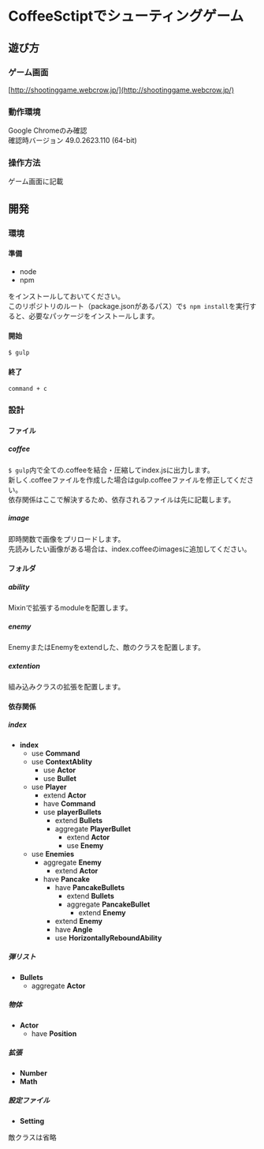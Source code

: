 # CoffeeSctiptでシューティングゲーム

## 遊び方
### ゲーム画面
[http://shootinggame.webcrow.jp/](http://shootinggame.webcrow.jp/)

### 動作環境
Google Chromeのみ確認  
確認時バージョン 49.0.2623.110 (64-bit)

### 操作方法
ゲーム画面に記載

## 開発
### 環境
#### 準備
- node
- npm

をインストールしておいてください。  
このリポジトリのルート（package.jsonがあるパス）で`$ npm install`を実行すると、必要なパッケージをインストールします。

#### 開始
~~~bash
$ gulp
~~~

#### 終了
~~~
command + c
~~~

### 設計
#### ファイル
##### coffee
`$ gulp`内で全ての.coffeeを結合・圧縮してindex.jsに出力します。  
新しく.coffeeファイルを作成した場合はgulp.coffeeファイルを修正してください。  
依存関係はここで解決するため、依存されるファイルは先に記載します。  

##### image
即時関数で画像をプリロードします。  
先読みしたい画像がある場合は、index.coffeeのimagesに追加してください。

#### フォルダ
##### ability
Mixinで拡張するmoduleを配置します。

##### enemy
EnemyまたはEnemyをextendした、敵のクラスを配置します。

##### extention
組み込みクラスの拡張を配置します。

#### 依存関係
##### index
- **index**
  - use **Command**
  - use **ContextAblity**
    - use **Actor**
    - use **Bullet**
  - use **Player**
    - extend **Actor**
    - have **Command**
    - use **playerBullets**
      - extend **Bullets**
      - aggregate **PlayerBullet**
        - extend **Actor**
        - use **Enemy**
  - use **Enemies**
    - aggregate **Enemy**
      - extend **Actor**
    - have **Pancake**
      - have **PancakeBullets**
        - extend **Bullets**
        - aggregate **PancakeBullet**
          - extend **Enemy**
      - extend **Enemy**
      - have **Angle**
      - use **HorizontallyReboundAbility**

##### 弾リスト
- **Bullets**
  - aggregate **Actor**

##### 物体
- **Actor**
  - have **Position**

##### 拡張
- **Number**
- **Math**

##### 設定ファイル
- **Setting**

敵クラスは省略
